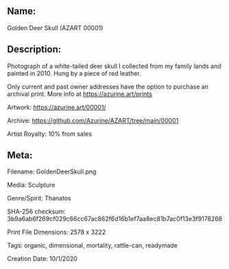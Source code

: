 ## Name:
Golden Deer Skull (AZART 00001)

## Description: 
Photograph of a white-tailed deer skull I collected from my family lands and painted in 2010. Hung by a piece of red leather.

Only current and past owner addresses have the option to purchase an archival print. More info at https://azurine.art/prints

Artwork: https://azurine.art/00001/

Archive: https://github.com/Azurine/AZART/tree/main/00001

Artist Royalty: 10% from sales



## Meta:
Filename: GoldenDeerSkull.png

Media: Sculpture

Genre/Spirit: Thanatos

SHA-256 checksum: 3b9a6ab6f269cf029c66cc67ac862f6d16b1ef7aa8ec81b7ac0f13e3f9178268

Print File Dimensions: 2578 x 3222

Tags: organic, dimensional, mortality, rattle-can, readymade

Creation Date: 10/1/2020
